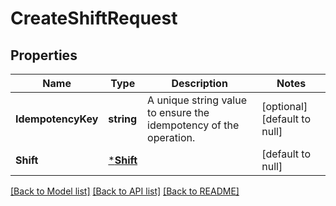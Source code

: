 # CreateShiftRequest

## Properties

 Name               | Type                   | Description                                                       | Notes                        
--------------------|------------------------|-------------------------------------------------------------------|------------------------------
 **IdempotencyKey** | **string**             | A unique string value to ensure the idempotency of the operation. | [optional] [default to null] 
 **Shift**          | [***Shift**](Shift.md) |                                                                   | [default to null]            

[[Back to Model list]](../README.md#documentation-for-models) [[Back to API list]](../README.md#documentation-for-api-endpoints) [[Back to README]](../README.md)


